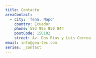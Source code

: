 ```yaml
---
title: Contacto
areaContact:
  - city: 'Tena, Napo'
    country: Ecuador
    phone: 593 995 850 844
    postCode: 150102
    street: Av. Dos Rios y Luis Correa
email: info@gea-tec.com
series: _contact
---
```



